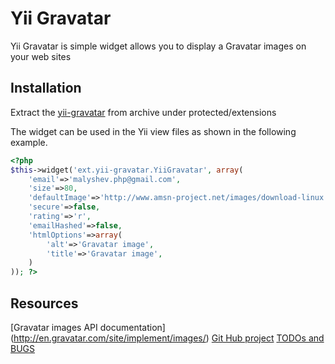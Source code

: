 Yii Gravatar
=================

Yii Gravatar is simple widget allows you to display a Gravatar images on your web sites

## Installation

Extract the [yii-gravatar](/malyshev/yii-gravatar/) from archive under protected/extensions

The widget can be used in the Yii view files as shown in the following example.
```php
<?php
$this->widget('ext.yii-gravatar.YiiGravatar', array(
    'email'=>'malyshev.php@gmail.com',
    'size'=>80,
    'defaultImage'=>'http://www.amsn-project.net/images/download-linux.png',
    'secure'=>false,
    'rating'=>'r',
    'emailHashed'=>false,
    'htmlOptions'=>array(
        'alt'=>'Gravatar image',
        'title'=>'Gravatar image',
    )
)); ?>
```

## Resources

[Gravatar images API documentation] (http://en.gravatar.com/site/implement/images/)
[Git Hub project](/malyshev/yii-gravatar)
[TODOs and BUGS](/malyshev/yii-gravatar/issues)

